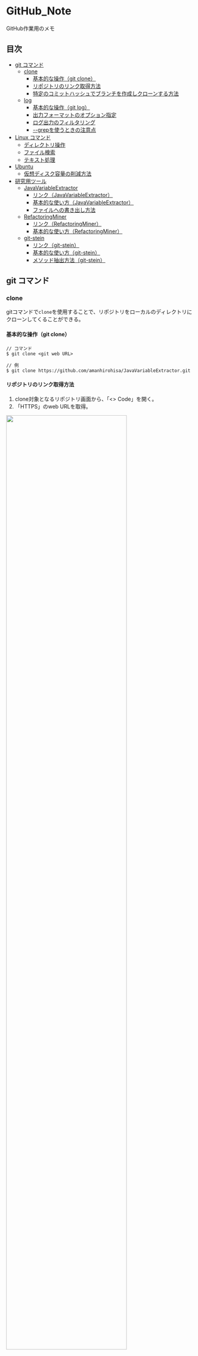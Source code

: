 # GitHub_Note
GitHub作業用のメモ


## 目次
- [git コマンド](#git-コマンド)
  - [clone](#clone)
    - [基本的な操作（git clone）](#基本的な操作git-clone)
    - [リポジトリのリンク取得方法](#リポジトリのリンク取得方法)
    - [特定のコミットハッシュでブランチを作成しクローンする方法](#特定のコミットハッシュでブランチを作成しクローンする方法)
  - [log](#log)
    - [基本的な操作（git log）](#基本的な操作git-log)
    - [出力フォーマットのオプション指定](#出力フォーマットのオプション指定)
    - [ログ出力のフィルタリング](#ログ出力のフィルタリング)
    - [--grepを使うときの注意点](#--grepを使うときの注意点)
- [Linux コマンド](#Linux-コマンド)
  - [ディレクトリ操作](#ディレクトリ操作)
  - [ファイル検索](#ファイル検索)
  - [テキスト処理](#テキスト処理)
- [Ubuntu](#Ubuntu)
  - [仮想ディスク容量の削減方法](#仮想ディスク容量の削減方法) 
- [研究用ツール](#研究用ツール)
  - [JavaVariableExtractor](#JavaVariableExtractor)
    - [リンク（JavaVariableExtractor）](#リンクJavaVariableExtractor)
    - [基本的な使い方（JavaVariableExtractor）](#基本的な使い方JavaVariableExtractor) 
    - [ファイルへの書き出し方法](#ファイルへの書き出し方法)
  - [RefactoringMiner](#RefactoringMiner)
    - [リンク（RefactoringMiner）](#リンクRefactoringMiner)
    - [基本的な使い方（RefactoringMiner）](#基本的な使い方RefactoringMiner)
  - [git-stein](#git-stein)
    - [リンク（git-stein）](#リンクgit-stein)
    - [基本的な使い方（git-stein）](#基本的な使い方git-stein)
    - [メソッド抽出方法（git-stein）](#メソッド抽出方法git-stein)


## git コマンド
### clone
gitコマンドで`clone`を使用することで、リポジトリをローカルのディレクトリにクローンしてくることができる。

#### 基本的な操作（git clone）
```
// コマンド
$ git clone <git web URL>

// 例
$ git clone https://github.com/amanhirohisa/JavaVariableExtractor.git
```

#### リポジトリのリンク取得方法
1. clone対象となるリポジトリ画面から、「<> Code」を開く。<br>
2. 「HTTPS」のweb URLを取得。<br>
<img src="https://user-images.githubusercontent.com/105481222/228757235-0040642c-9975-4950-b0d6-ca1088985202.jpg" width="80%">

#### 特定のコミットハッシュでブランチを作成しクローンする方法
1. 対象となるリポジトリをフォークする
2. フォークしたリポジトリをgit cloneする
3. `cd`でクローンしたリポジトリに移動する
4. `git checkout -b <新しいブランチ名> <コミットハッシュ>`で特定のコミットハッシュでブランチを作成する
5. `git push origin <新しいブランチ名>`でリモートリポジトリに反映する
6. `git clone -b <新しいブランチ名> --single-branch https://github.com/ユーザー名/元リポジトリ.git (<作成するリポジトリ名>)`
```
// 例
// 手順2
$ git clone https://github.com/KokiOkai/dubbo.git
// 手順3
$ cd dubbo
// 手順4
$ git checkout -b research 8a509e9601fab4af278859c9d947fca8f5f0fa2
// 手順5
$ git push origin research
// 手順6
$ git clone -b research --single-branch https://github.com/KokiOkai/dubbo.git
```

### log
gitコマンドで`log`を使用することで、過去のコミット履歴を表示することができる。

#### 基本的な操作（git log）
コミット履歴を表示したいリポジトリに移動して実行する。

```
// コマンド
$ git log

// 例（リポジトリ：dubbo）
$ cd dubbo
/dubbo$ git log
```

オプションを指定しなかった場合、`git log`はコミットを新しい順に表示する。<br>
表示される内容は上から順に<br>
- コミットハッシュ：コミットを一意に識別するためのハッシュ値
- 著者：コミットを作成したユーザーの名前とメールアドレス
- コミット日時：コミットが行われた日時
- コミットメッセージ：コミットに関する説明やコメント

#### 出力フォーマットのオプション指定
コミット履歴について、出力したい情報をオプションにより指定する。
| コマンド | 説明 |
| :--- | :--- |
| -p | 各コミットのパッチ（コミット情報・変更内容）を表示する |
| --stat | 各コミットで変更されたファイルの統計情報（ファイル名・変更/追加/削除 の行）を表示する |
| --shortstat | --stat コマンドのうち、変更/追加/削除 の行だけを表示する |
| --name-only | コミット情報と変更されたファイルの一覧を表示する |
| --name-status | --name-only コマンドの出力に、変更(M)/追加(A)/削除(D) の情報を追加表示する |
| --oneline | 各コミットを1行で表示する |

#### ログ出力のフィルタリング
コミット履歴は、期間・編集者名・ファイル名・ディレクトリ名などでフィルタリングすることができる。
| コマンド | 説明 |
| :--- | :--- |
| -(n) | 直近のn件のコミットを表示 |
| --since="(期間)" | 指定した期間のコミットを表示 |
| --after="(日時)" | 指定した日時以降のコミットを表示 |
| --before="(日時)" | 指定した日時以前のコミットを表示 |
| --author="(名前)" | 編集者名から指定した名前にマッチするコミットを表示 |
| --grep="(文字列)" | 指定した文字列がコミットメッセージに含まれているコミットを表示 |
| -S"(文字列)" | 指定した文字列をコードに追加・削除したコミットを表示 |

#### --grepを使うときの注意点
gitコマンドをターミナルで実行する場合とコード上で実行する場合で記法が異なる。<br>
- ターミナル
```
〇：$ git log --oneline --grep="fix\|bug\|defect\|patch" -i
〇：$ git log --oneline --grep='fix\|bug\|defect\|patch' -i
✕：$ git log --oneline --grep=fix|bug|defect|patch -i
✕：$ git log --oneline --grep=fix\|bug\|defect\|patch -i
✕：$ git log --oneline --grep='fix|bug|defect|patch' -i
✕：$ git log --oneline --grep="fix|bug|defect|patch" -i
```
- Pythonコード（subprocess.run）
```
〇：git_command = ['git', 'log', '--oneline', '--grep=fix\|bug\|defect\|patch', '-i']
〇：git_command = ['git', 'log', '--oneline', '--grep=fix\\|bug\\|defect\\|patch', '-i']
✕：git_command = ['git', 'log', '--oneline', '--grep="fix|bug|defect|patch"', '-i']
✕：git_command = ['git', 'log', '--oneline', '--grep="fix\|bug\|defect\|patch"', '-i']
✕：git_command = ['git', 'log', '--oneline', '--grep="fix\\|bug\\|defect\\|patch"', '-i']
git_result = subprocess.run(git_command, stdout=subprocess.PIPE, stderr=subprocess.PIPE, cwd=git_directory, check=True, text=True)
```
- 補足（shell=Trueにすると、subprocessでもターミナルと同様に動く）
```
git_command = 'git log --oneline --grep="fix\|bug\|defect\|patch" -i'
git_result = subprocess.run(git_command, stdout=subprocess.PIPE, stderr=subprocess.PIPE, cwd=git_directory, check=True, text=True, shell=True) 
```


## Linux コマンド
### ディレクトリ操作
| コマンド | 説明 |
| :--- | :--- |
| cd ~/ | ホームディレクトリに移動する |
| cd ../ | 1つ上の階層のファイルに移動する |
| cd ../../ | 2つ上の階層のファイルに移動する |

### ファイル検索
| コマンド | 説明 |
| :--- | :--- |
| find (ディレクトリ) | 指定ディレクトリ以下のファイルを列挙 |
| find -name "(文字列)" | 指定した文字列に一致するファイル・ディレクトリを検索 |

### テキスト処理
| コマンド | 説明 |
| :--- | :--- |
| less (ファイル) | ファイルの内容表示（スクロール操作できる） |
| head (ファイル) | ファイルの先頭10行を表示 |
| head (ファイル) -(行数) | ファイルの先頭指定行数を表示 |
| tail (ファイル) | ファイルの末尾10行を表示 |
| tail (ファイル) -(行数) | ファイルの末尾指定行数を表示 |


## Ubuntu
### 仮想ディスク容量の削減方法
1. 仮想ディスク（VHD）ファイルのパスを確認する<br>
  ファイルエクスプローラーで「表示」にある「隠しファイル」にチェックを入れると、以下の場所に仮想ディスクがある。<br>
  プロパティを見て特にサイズの大きいものを辿れば見つかる。

```
// 仮想ディスク（VHD）ファイルのパス
C:\Users\Owner\AppData\Local\Packages\CanonicalGroupLimited.Ubuntu_79rhkp1fndgsc\LocalState\ext4.vhdx
```

2. コマンドプロンプトを起動する（WSLを起動している場合は閉じる）
3. WSLを停止する

```ShellSession
C:\Users\Owner> wsl --shutdown
```

4. diskpartを起動する

```ShellSession
C:\Users\Owner> diskpart
```

5. 仮想ディスクの選択・圧縮 

```ShellSession
DISKPART> select vdisk file="C:\Users\Owner\AppData\Local\Packages\CanonicalGroupLimited.Ubuntu_79rhkp1fndgsc\LocalState\ext4.vhdx"

	DiskPart により、仮想ディスク ファイルが選択されました。
DISKPART> compact vdisk

	100% 完了しました
DISKPART> exit
```


## 研究用ツール
### JavaVariableExtractor
#### リンク（JavaVariableExtractor）
GitHubリンク：[https://github.com/amanhirohisa/JavaVariableExtractor](https://github.com/amanhirohisa/JavaVariableExtractor)

#### 基本的な使い方（JavaVariableExtractor）
1. リポジトリに公開されているjavaファイルをまとめた「jarファイル」を、Visual Studio Codeにダウンロードする。<br>
2. コマンドを実行

```
// コマンド「-v」：コマンドラインに処理内容を表示する
$ sudo java -jar JavaVariableExtractor.jar -v <java-file | java-file-directory>

// 例
$ sudo java -jar JavaVariableExtractor.jar -v dubbo
```

#### ファイルへの書き出し方法
UNIXコマンドによって、標準出力をファイルに書き出す。

| コマンド | 使い方 | 説明 |
| :--- | :--- | :--- |
| > | (コマンド) > (ファイル) | コマンドの結果（標準出力）をファイルに書き出す |
| 2> | (コマンド) 2> (ファイル) | コマンドの結果（標準エラー出力）をファイルに書き出す |
| &> | (コマンド) &> (ファイル) | コマンドの結果（標準出力、標準エラー出力）をファイルに書き出す |

```
// コマンド
$ sudo java -jar JavaVariableExtractor.jar <java-file | java-file-directory> &> <保存先の指定・保存するファイル名・識別子>

// 例
$ sudo java -jar JavaVariableExtractor.jar dubbo &> ./output.txt
```

### RefactoringMiner
#### リンク（RefactoringMiner）
GitHubリンク：[https://github.com/tsantalis/RefactoringMiner](https://github.com/tsantalis/RefactoringMiner)

#### 基本的な使い方（RefactoringMiner）
1. ホームディレクトリからzipファイルを解凍した場所まで指定または移動して、`sudo`でコマンドを実行。<br>
2. コマンド`-a <git-repo-folder> <branch> -json <path-to-json-file>`を実行。

```
// 例
$ sudo ./RefactoringMiner/build/distributions/RefactoringMiner-2.3.2/bin/RefactoringMiner -a dubbo 3.2 -json ./test.json
```

### git-stein
#### リンク（git-stein）
GitHubリンク：[https://github.com/sh5i/git-stein](https://github.com/sh5i/git-stein)

#### 基本的な使い方（git-stein）
1. クローンしてからbuildする必要がある。

```
// プロジェクト「git-stein」をcloneする
$ git clone https://github.com/sh5i/git-stein.git
// プロジェクト「git-stein」に移動
$ cd git-stein
// 実行に必要なファイル作成
$ ./gradlew executableJar
// jarファイルを実行しやすい場所にコピーする
$ cp /path/to/git-stein/build/libs/git-stein.jar
```

2. 「git-stein」のコマンドは、**General Option**と**Subcommand**を指定して実行する。

```
$ java -jar git-stein.jar [General Option] <repo> [Subcommand]
```

3. **Subcommand**で`@historage`を使用するために、「**Universal Ctags**」をインストールする。
```
$ sudo apt-get install universal-ctags
```

4. Visual Studio Code拡張機能をインストールする。<br>
  Visual Studio Codeを開き、`Ctrl + P (Windows/Linux)`を押してコマンドパレットを開く。<br>
  次にコマンド`ext install ctags`を入力して、拡張機能「**Ctags Support**」を検索・インストールする。

#### メソッド抽出方法（git-stein）
- **General Option**で`-o`コマンドを使用して、変換後のリポジトリのパスを指定して生成する。
- `<path/to/target-repo>`は変換後のリポジトリのパス、`<path/to/source-repo>`は変換したい元リポジトリである。
- 注意点として、`<path/to/target-repo>`に指定する変換後のフォルダを事前に作成する必要はない。
- **Subcommand**で`@historage`を指定して、メソッド抽出のコマンド`--module=method`を使用する。

```
// コマンド
$ java -jar git-stein.jar -o <path/to/target-repo> <path/to/source-repo> @historage --module=method

// 例
$ java -jar git-stein.jar -o ./Java-Snake-Game_git-stein ./Java-Snake-Game @historage --module=method
```

- 対象とするプロジェクトのサイズが大きい場合、Javaのヒープ領域不足（Java heap space）のエラーが発生することがある。
- エラー文：`Exception in thread "main" java.lang.OutOfMemoryError: Java heap space`
- エラーを回避するには、Javaのヒープ領域のサイズを拡張するコマンドを入れる。

```
// 例
$ java -Xmx3g -jar git-stein.jar -o ./Java-Snake-Game_git-stein ./Java-Snake-Game @historage --module=method
```

- Javaのヒープ領域はコマンドで確認できる。
- **InitialHeapSize**が初期ヒープサイズで、**MaxHeapSize**が最大ヒープサイズである。

```
$ java -XX:+PrintFlagsFinal -version | grep HeapSize
```
